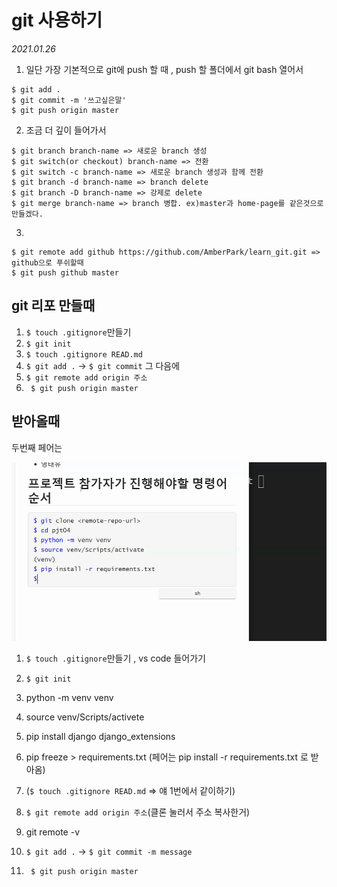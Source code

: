 # git 사용하기

*2021.01.26*

1. 일단 가장 기본적으로 git에 push 할 때 , push 할 폴더에서 git bash 열어서

```
$ git add .
$ git commit -m '쓰고싶은말'
$ git push origin master
```

2. 조금 더 깊이 들어가서

```
$ git branch branch-name => 새로운 branch 생성
$ git switch(or checkout) branch-name => 전환
$ git switch -c branch-name => 새로운 branch 생성과 함께 전환
$ git branch -d branch-name => branch delete
$ git branch -D branch-name => 강제로 delete
$ git merge branch-name => branch 병합. ex)master과 home-page를 같은것으로 만들겠다.
```

3. 

```
$ git remote add github https://github.com/AmberPark/learn_git.git => github으로 푸쉬할때
$ git push github master
```



## git 리포 만들때

1.  `$ touch .gitignore`만들기
2.  `$ git init`
3.  `$ touch .gitignore READ.md`
4.  `$ git add .` -> `$ git commit` 그 다음에
5.  `$ git remote add origin 주소`
6.  ` $ git push origin master` 

## 받아올때

두번째 페어는 

![image-20210312131419232](README.assets/image-20210312131419232.png)











1. `$ touch .gitignore`만들기 , vs code 들어가기

2. `$ git init`

3. python -m venv venv

4. source venv/Scripts/activete

5. pip install django django_extensions

6. pip freeze > requirements.txt (페어는 pip install -r requirements.txt 로 받아옴)

7. (`$ touch .gitignore READ.md` => 얘 1번에서 같이하기)

   

8. `$ git remote add origin 주소`(클론 눌러서 주소 복사한거)

9. git remote -v

10. `$ git add .` -> `$ git commit -m message` 

11. ` $ git push origin master` 